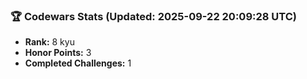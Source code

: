 ### 🏆 Codewars Stats (Updated: 2025-09-22 20:09:28 UTC)

- **Rank:** 8 kyu
- **Honor Points:** 3
- **Completed Challenges:** 1
